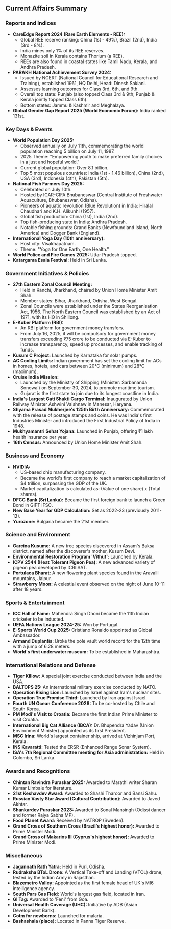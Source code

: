 ## Current Affairs Summary

### Reports and Indices

*   **CareEdge Report 2024 (Rare Earth Elements - REE):**
    *   Global REE reserve ranking: China (1st - 49%), Brazil (2nd), India (3rd - 8%).
    *   India mines only 1% of its REE reserves.
    *   Monazite soil in Kerala contains Thorium (a REE).
    *   REEs are also found in coastal states like Tamil Nadu, Kerala, and Andhra Pradesh.
*   **PARAKH National Achievement Survey 2024:**
    *   Issued by NCERT (National Council for Educational Research and Training), established 1961, HQ Delhi, Head: Dinesh Saklani.
    *   Assesses learning outcomes for Class 3rd, 6th, and 9th.
    *   Overall top state: Punjab (also topped Class 3rd & 9th; Punjab & Kerala jointly topped Class 6th).
    *   Bottom states: Jammu & Kashmir and Meghalaya.
*   **Global Gender Gap Report 2025 (World Economic Forum):** India ranked 131st.

### Key Days & Events

*   **World Population Day 2025:**
    *   Observed annually on July 11th, commemorating the world population reaching 5 billion on July 11, 1987.
    *   2025 Theme: "Empowering youth to make preferred family choices in a just and hopeful world."
    *   Current global population: Over 8.1 billion.
    *   Top 5 most populous countries: India (1st - 1.46 billion), China (2nd), USA (3rd), Indonesia (4th), Pakistan (5th).
*   **National Fish Farmers Day 2025:**
    *   Celebrated on July 10th.
    *   Hosted by ICAR-CIFA Bhubaneswar (Central Institute of Freshwater Aquaculture, Bhubaneswar, Odisha).
    *   Pioneers of aquatic revolution (Blue Revolution) in India: Hiralal Chaudhari and K.H. Alikunhi (1957).
    *   Global fish production: China (1st), India (2nd).
    *   Top fish-producing state in India: Andhra Pradesh.
    *   Notable fishing grounds: Grand Banks (Newfoundland Island, North America) and Dogger Bank (England).
*   **International Yoga Day (10th anniversary):**
    *   Host city: Visakhapatnam.
    *   Theme: "Yoga for One Earth, One Health."
*   **World Police and Fire Games 2025:** Uttar Pradesh topped.
*   **Katargama Esala Festival:** Held in Sri Lanka.

### Government Initiatives & Policies

*   **27th Eastern Zonal Council Meeting:**
    *   Held in Ranchi, Jharkhand, chaired by Union Home Minister Amit Shah.
    *   Member states: Bihar, Jharkhand, Odisha, West Bengal.
    *   Zonal Councils were established under the States Reorganisation Act, 1956. The North Eastern Council was established by an Act of 1971, with its HQ in Shillong.
*   **E-Kuber Platform (RBI):**
    *   An RBI platform for government money transfers.
    *   From July 16, 2025, it will be compulsory for government money transfers exceeding ₹75 crore to be conducted via E-Kuber to increase transparency, speed up processes, and enable tracking of funds.
*   **Kusum C Project:** Launched by Karnataka for solar pumps.
*   **AC Cooling Limits:** Indian government has set the cooling limit for ACs in homes, hotels, and cars between 20°C (minimum) and 28°C (maximum).
*   **Cruise India Mission:**
    *   Launched by the Ministry of Shipping (Minister: Sarbananda Sonowal) on September 30, 2024, to promote maritime tourism.
    *   Gujarat is the first state to join due to its longest coastline in India.
*   **India's Largest Gati Shakti Cargo Terminal:** Inaugurated by Union Railway Minister Ashwini Vaishnaw in Manesar, Haryana.
*   **Shyama Prasad Mukherjee's 125th Birth Anniversary:** Commemorated with the release of postage stamps and coins. He was India's first Industries Minister and introduced the First Industrial Policy of India in 1948.
*   **Mukhyamantri Sehat Yojana:** Launched in Punjab, offering ₹1 lakh health insurance per year.
*   **16th Census:** Announced by Union Home Minister Amit Shah.

### Business and Economy

*   **NVIDIA:**
    *   US-based chip manufacturing company.
    *   Became the world's first company to reach a market capitalization of $4 trillion, surpassing the GDP of the UK.
    *   Market capitalization is calculated as: (Value of one share) x (Total shares).
*   **DFCC Bank (Sri Lanka):** Became the first foreign bank to launch a Green Bond in GIFT IFSC.
*   **New Base Year for GDP Calculation:** Set as 2022-23 (previously 2011-12).
*   **Yurozone:** Bulgaria became the 21st member.

### Science and Environment

*   **Garcina Kusume:** A new tree species discovered in Assam's Baksa district, named after the discoverer's mother, Kusum Devi.
*   **Environmental Restoration Program 'Vithut':** Launched by Kerala.
*   **ICPV 2544 (Heat Tolerant Pigeon Pea):** A new advanced variety of pigeon pea developed by ICRIISAT.
*   **Portulaca Bharat:** A new flowering plant species found in the Aravalli mountains, Jaipur.
*   **Strawberry Moon:** A celestial event observed on the night of June 10-11 after 18 years.

### Sports & Entertainment

*   **ICC Hall of Fame:** Mahendra Singh Dhoni became the 11th Indian cricketer to be inducted.
*   **UEFA Nations League 2024-25:** Won by Portugal.
*   **E-Sports World Cup 2025:** Cristiano Ronaldo appointed as Global Ambassador.
*   **Armand Duplantis:** Broke the pole vault world record for the 12th time with a jump of 6.28 meters.
*   **World's first underwater museum:** To be established in Maharashtra.

### International Relations and Defense

*   **Tiger Killow:** A special joint exercise conducted between India and the USA.
*   **BALTOPS 25:** An international military exercise conducted by NATO.
*   **Operation Rising Lion:** Launched by Israel against Iran's nuclear sites.
*   **Operation True Promise Third:** Launched by Iran against Israel.
*   **Fourth UN Ocean Conference 2028:** To be co-hosted by Chile and South Korea.
*   **PM Modi's Visit to Croatia:** Became the first Indian Prime Minister to visit Croatia.
*   **International Big Cat Alliance (IBCA):** Dr. Bhupendra Yadav (Union Environment Minister) appointed as its first President.
*   **MSC Irina:** World's largest container ship, arrived at Vizhinjam Port, Kerala.
*   **INS Kavaratti:** Tested the ERSR (Enhanced Range Sonar System).
*   **ISA's 7th Regional Committee meeting for Asia administration:** Held in Colombo, Sri Lanka.

### Awards and Recognitions

*   **Chintan Ravindra Puraskar 2025:** Awarded to Marathi writer Sharan Kumar Limbale for literature.
*   **21st Keshavdev Award:** Awarded to Shashi Tharoor and Bansi Sahu.
*   **Russian Vasty Star Award (Cultural Contribution):** Awarded to Javed Akhtar.
*   **Shankardev Puraskar 2023:** Awarded to Sonal Mansingh (Odissi dancer and former Rajya Sabha MP).
*   **Food Planet Award:** Received by NATROP (Sweden).
*   **Grand Cross of Southern Cross (Brazil's highest honor):** Awarded to Prime Minister Modi.
*   **Grand Cross of Makarios III (Cyprus's highest honor):** Awarded to Prime Minister Modi.

### Miscellaneous

*   **Jagannath Rath Yatra:** Held in Puri, Odisha.
*   **Rudraksha BToL Drone:** A Vertical Take-off and Landing (VTOL) drone, tested by the Indian Army in Rajasthan.
*   **Blazemetro Valley:** Appointed as the first female head of UK's MI6 intelligence agency.
*   **South Pars Gas Field:** World's largest gas field, located in Iran.
*   **GI Tag:** Awarded to 'Feni' from Goa.
*   **Universal Health Coverage (UHC):** Initiative by ADB (Asian Development Bank).
*   **Cotm for newborns:** Launched for malaria.
*   **Bashashala (place):** Located in Panna Tiger Reserve.